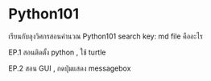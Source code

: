 # Python101
เรียนกับลุงวิศกรสอนคำนวณ Python101
search key: md file คืออะไร

EP.1 สอนติดตั้ง python , ใช้ turtle

EP.2 สอน GUI , กดปุ่มแสดง messagebox
